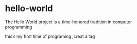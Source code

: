 # hello-world
The Hello World project is a time-honored tradition in computer programming

this’s my first time of programing ,creat a tag
